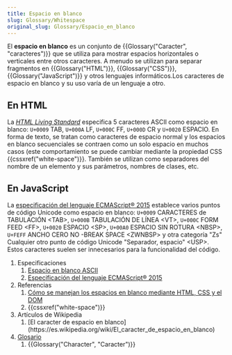 ```yaml
---
title: Espacio en blanco
slug: Glossary/Whitespace
original_slug: Glossary/Espacio_en_blanco
---
```


El **espacio en blanco** es un conjunto de {{Glossary("Caracter", "caracteres")}} que se utiliza para mostrar espacios horizontales o verticales entre otros caracteres. A menudo se utilizan para separar fragmentos en {{Glossary("HTML")}}, {{Glossary("CSS")}}, {{Glossary("JavaScript")}} y otros lenguajes informáticos.Los caracteres de espacio en blanco y su uso varía de un lenguaje a otro.

## En HTML

La [_HTML Living Standard_](https://html.spec.whatwg.org/) especifica 5 caracteres ASCII como espacio en blanco: `U+0009` TAB, `U+000A` LF, `U+000C` FF, `U+000D` CR y `U+0020` ESPACIO. En forma de texto, se tratan como caracteres de espacio normal y los espacios en blanco secuenciales se contraen como un solo espacio en muchos casos (este comportamiento se puede cambiar mediante la propiedad CSS {{cssxref("white-space")}}. También se utilizan como separadores del nombre de un elemento y sus parámetros, nombres de clases, etc.

## En JavaScript

La [especificación del lenguaje ECMAScript® 2015](https://www.ecma-international.org/ecma-262/6.0/#sec-white-space) establece varios puntos de código Unicode como espacio en blanco: `U+0009` CARACTERES de TABULACIÓN \<TAB>, `U+000B` TABULACIÓN DE LÍNEA \<VT>, `U+000C` FORM FEED \<FF>, `U+0020` ESPACIO \<SP>, `U+00A0` ESPACIO SIN ROTURA \<NBSP>, `U+FEFF` ANCHO CERO NO -BREAK SPACE \<ZWNBSP> y otra categoría "Zs" Cualquier otro punto de código Unicode "Separador, espacio" \<USP>. Estos caracteres suelen ser innecesarios para la funcionalidad del código.

<section id="Quick_links">
 <ol>
  <li>Especificaciones
   <ol>
    <li><a href="https://infra.spec.whatwg.org/#ascii-whitespace">Espacio en blanco ASCII</a></li>
    <li><a href="https://www.ecma-international.org/ecma-262/6.0/#sec-white-space">Especificación del lenguaje ECMAScript® 2015</a></li>
   </ol>
  </li>
  <li>Referencias
   <ol>
    <li><a href="/es/docs/Web/API/Document_Object_Model/Whitespace">Cómo se manejan los espacios en blanco mediante HTML, CSS y el DOM</a></li>
    <li>{{cssxref("white-space")}}</li>
   </ol>
  </li>
  <li>Artículos de Wikipedia
   <ol>
    <li>[El caracter de espacio en blanco](https://es.wikipedia.org/wiki/El_caracter_de_espacio_en_blanco)</li>
   </ol>
  </li>
  <li><a href="/es/docs/Glossary">Glosario</a>
   <ol>
    <li>{{Glossary("Character", "Caracter")}}</li>
   </ol>
  </li>
 </ol>
</section>
